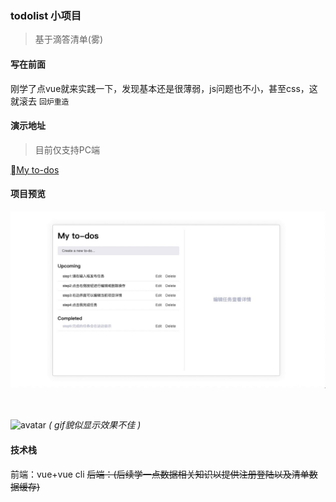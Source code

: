### todolist 小项目
> 基于滴答清单(雾)

#### 写在前面
刚学了点vue就来实践一下，发现基本还是很薄弱，js问题也不小，甚至css，这就滚去 `回炉重造`

#### 演示地址
> 目前仅支持PC端

[My to-dos](https://yooabe.github.io/vue-todolist/.index.html")
#### 项目预览
![avatar](/demo.jpg)

<br>

![avatar](/demo.gif)
*( gif貌似显示效果不佳 )*
<br>
#### 技术栈
前端：vue+vue cli
<s>后端：(后续学一点数据相关知识以提供注册登陆以及清单数据缓存)</s>
